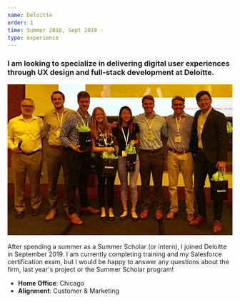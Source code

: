 ```yaml
---
name: Deloitte
order: 1
time: Summer 2018, Sept 2019 - 
type: experience
---
```


### I am looking to specialize in delivering digital user experiences through UX design and full-stack development at Deloitte.

![Team at Deloitte University](/img/Deloitte.jpg)

After spending a summer as a Summer Scholar (or intern), I joined Deloitte in September 2019. I am currently completing training and my Salesforce certification exam, but I would be happy to answer any questions about the firm, last year's project or the Summer Scholar program!

- **Home Office**: Chicago
- **Alignment**: Customer & Marketing